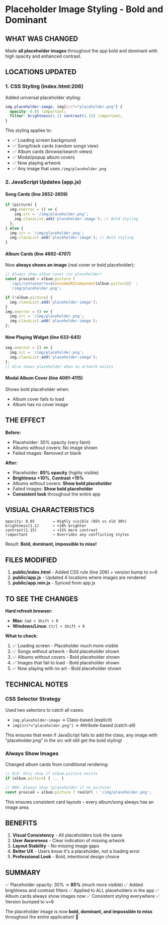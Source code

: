 # Placeholder Image Styling - Bold and Dominant

## WHAT WAS CHANGED

Made **all placeholder images** throughout the app bold and dominant with high opacity and enhanced contrast.

## LOCATIONS UPDATED

### 1. **CSS Styling** (index.html:206)
Added universal placeholder styling:
```css
img.placeholder-image, img[src*="placeholder.png"] {
  opacity: 0.85 !important;
  filter: brightness(1.1) contrast(1.15) !important;
}
```

This styling applies to:
- ✅ Loading screen background
- ✅ Song/track cards (random songs view)
- ✅ Album cards (browse/search views)
- ✅ Modal/popup album covers
- ✅ Now playing artwork
- ✅ Any image that uses `/img/placeholder.png`

### 2. **JavaScript Updates** (app.js)

#### Song Cards (line 2652-2659)
```javascript
if (picture) {
  img.onerror = () => {
    img.src = '/img/placeholder.png';
    img.classList.add('placeholder-image'); // Bold styling
  };
} else {
  img.src = '/img/placeholder.png';
  img.classList.add('placeholder-image'); // Bold styling
}
```

#### Album Cards (line 4692-4707)
Now **always shows an image** (real cover or bold placeholder):
```javascript
// Always show album cover (or placeholder)
const proxied = album.picture ?
  `/api/container?u=${encodeURIComponent(album.picture)}` :
  '/img/placeholder.png';

if (!album.picture) {
  img.classList.add('placeholder-image');
}
img.onerror = () => {
  img.src = '/img/placeholder.png';
  img.classList.add('placeholder-image');
};
```

#### Now Playing Widget (line 633-645)
```javascript
img.onerror = () => {
  img.src = '/img/placeholder.png';
  img.classList.add('placeholder-image');
};
// Also shows placeholder when no artwork exists
```

#### Modal Album Cover (line 4091-4115)
Shows bold placeholder when:
- Album cover fails to load
- Album has no cover image

## THE EFFECT

**Before:**
- Placeholder: 30% opacity (very faint)
- Albums without covers: No image shown
- Failed images: Removed or blank

**After:**
- Placeholder: **85% opacity** (highly visible)
- **Brightness +10%**, **Contrast +15%**
- Albums without covers: **Show bold placeholder**
- Failed images: **Show bold placeholder**
- **Consistent look** throughout the entire app

## VISUAL CHARACTERISTICS

```
opacity: 0.85        → Highly visible (85% vs old 30%)
brightness(1.1)      → +10% brighter
contrast(1.15)       → +15% more contrast
!important           → Overrides any conflicting styles
```

Result: **Bold, dominant, impossible to miss!**

## FILES MODIFIED

1. **public/index.html** - Added CSS rule (line 206) + version bump to v=6
2. **public/app.js** - Updated 4 locations where images are rendered
3. **public/app.min.js** - Synced from app.js

## TO SEE THE CHANGES

**Hard refresh browser:**
- **Mac**: `Cmd + Shift + R`
- **Windows/Linux**: `Ctrl + Shift + R`

**What to check:**
1. ✅ Loading screen - Placeholder much more visible
2. ✅ Songs without artwork - Bold placeholder shown
3. ✅ Albums without covers - Bold placeholder shown
4. ✅ Images that fail to load - Bold placeholder shown
5. ✅ Now playing with no art - Bold placeholder shown

## TECHNICAL NOTES

### CSS Selector Strategy
Used two selectors to catch all cases:
- `img.placeholder-image` → Class-based (explicit)
- `img[src*="placeholder.png"]` → Attribute-based (catch-all)

This ensures that even if JavaScript fails to add the class, any image with "placeholder.png" in the src will still get the bold styling!

### Always Show Images
Changed album cards from conditional rendering:
```javascript
// OLD: Only show if album.picture exists
if (album.picture) { ... }

// NEW: Always show (placeholder if no picture)
const proxied = album.picture ? realUrl : '/img/placeholder.png';
```

This ensures consistent card layouts - every album/song always has an image area.

## BENEFITS

1. **Visual Consistency** - All placeholders look the same
2. **User Awareness** - Clear indication of missing artwork
3. **Layout Stability** - No missing image gaps
4. **Better UX** - Users know it's a placeholder, not a loading error
5. **Professional Look** - Bold, intentional design choice

## SUMMARY

✅ Placeholder opacity: 30% → **85%** (much more visible)
✅ Added brightness and contrast filters
✅ Applied to ALL placeholders in the app
✅ Album cards always show images now
✅ Consistent styling everywhere
✅ Version bumped to v=6

The placeholder image is now **bold, dominant, and impossible to miss** throughout the entire application! 🎨
